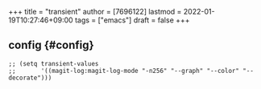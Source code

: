 +++
title = "transient"
author = [7696122]
lastmod = 2022-01-19T10:27:46+09:00
tags = ["emacs"]
draft = false
+++

## config {#config}

```elisp
;; (setq transient-values
;;       '((magit-log:magit-log-mode "-n256" "--graph" "--color" "--decorate")))
```
